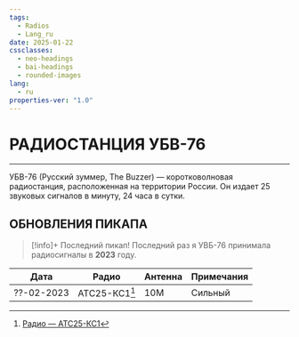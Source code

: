 ```yaml
---
tags:
  - Radios
  - Lang_ru
date: 2025-01-22
cssclasses:
  - neo-headings
  - bai-headings
  - rounded-images
lang:
  - ru
properties-ver: "1.0"
---
```

# РАДИОСТАНЦИЯ УБВ-76

***
УБВ-76 (Русский зуммер, The Buzzer) — коротковолновая радиостанция, расположенная на территории России. Он издает 25 звуковых сигналов в минуту, 24 часа в сутки.
## ОБНОВЛЕНИЯ ПИКАПА
>[!info]+ Последний пикап!
> Последний раз я УВБ-76 принимала радиосигналы в **2023** году.
> 

| Дата       | Радио         | Антенна | Примечания |
| ---------- | ------------- | ------- | ---------- |
| ??-02-2023 | АТС25-КС1[^1] | 10М     | Сильный    |
[^1]: [Радио — АТС25-КС1](http://www.harduino.ru/index.php/ru/)
